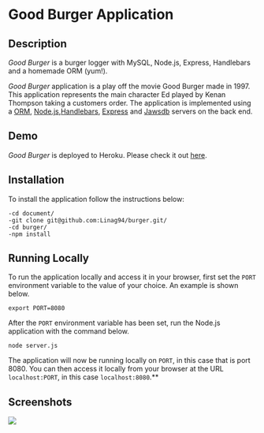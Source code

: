 # Good Burger Application

## Description

*Good Burger* is a burger logger with MySQL, Node.js, Express, Handlebars and a homemade ORM (yum!).

*Good Burger* application is a play off the movie Good Burger made in 1997. This application represents the main character Ed played by Kenan Thompson taking a customers order. The application is implemented using a [ORM](https://www.npmjs.com/package/orm), [Node.js](https://nodejs.org/en/),[Handlebars](http://handlebarsjs.com/installation.html), [Express](expressjs.com/) and [Jawsdb](https://www.jawsdb.com/) servers on the back end.

## Demo
	
*Good Burger* is deployed to Heroku. Please check it out [here](https://radiant-chamber-16651.herokuapp.com/index).

## Installation

To install the application follow the instructions below:

    -cd document/
	-git clone git@github.com:Linag94/burger.git/
	-cd burger/
	-npm install
	
## Running Locally

To run the application locally and access it in your browser, first set the `PORT` environment variable to the value of your choice. An example is shown below.

	export PORT=8080
	
After the `PORT` environment variable has been set, run the Node.js application with the command below.

	node server.js
	
The application will now be running locally on `PORT`, in this case that is port 8080. You can then access it locally from your browser at the URL `localhost:PORT`, in this case `localhost:8080`.**

## Screenshots

![](https://i.ibb.co/2gzZFWg/Screenshot-2.png)

